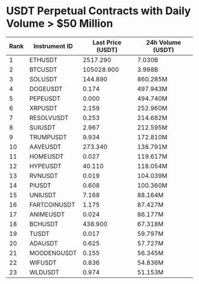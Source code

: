 # USDT Perpetual Contracts with Daily Volume > $50 Million

| Rank | Instrument ID | Last Price (USDT) | 24h Volume (USDT) |
|------|---------------|-------------------|-------------------|
| 1 | ETHUSDT | 2517.290 | 7.030B |
| 2 | BTCUSDT | 105028.900 | 3.998B |
| 3 | SOLUSDT | 144.890 | 860.285M |
| 4 | DOGEUSDT | 0.174 | 497.943M |
| 5 | PEPEUSDT | 0.000 | 494.740M |
| 6 | XRPUSDT | 2.159 | 252.960M |
| 7 | RESOLVUSDT | 0.253 | 214.682M |
| 8 | SUIUSDT | 2.967 | 212.595M |
| 9 | TRUMPUSDT | 9.934 | 172.810M |
| 10 | AAVEUSDT | 273.340 | 138.791M |
| 11 | HOMEUSDT | 0.027 | 119.617M |
| 12 | HYPEUSDT | 40.110 | 118.054M |
| 13 | RVNUSDT | 0.019 | 104.039M |
| 14 | PIUSDT | 0.608 | 100.360M |
| 15 | UNIUSDT | 7.168 | 88.164M |
| 16 | FARTCOINUSDT | 1.175 | 87.427M |
| 17 | ANIMEUSDT | 0.024 | 86.177M |
| 18 | BCHUSDT | 438.900 | 67.318M |
| 19 | TUSDT | 0.017 | 59.797M |
| 20 | ADAUSDT | 0.625 | 57.727M |
| 21 | MOODENGUSDT | 0.155 | 56.345M |
| 22 | WIFUSDT | 0.836 | 54.836M |
| 23 | WLDUSDT | 0.974 | 51.153M |
